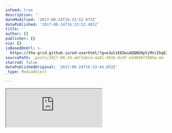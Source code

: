 ```yaml
---
inFeed: true
description: ''
dateModified: '2017-08-24T16:33:52.075Z'
datePublished: '2017-08-24T16:33:52.401Z'
title: ''
author: []
publisher: {}
via: {}
isBasedOnUrl: >-
  https://the-grid.github.io/ed-userhtml/?g=eJwlzEEOwiAQQNG9p5jMniIhqE2Aq5gGMGIoEJiK3l6rq796X3fXYiXozRnkfIwx1TLaFAv_9dERwotCy0ti9K7B4J3WhFbzv7RwAO3jE1xaeje4K-bKlsmXkRnFNTSE6A1KKZW4nG5XoY5SzWKW533ztfYDSpAsGQ
sourcePath: _posts/2017-08-24-abf1ebcd-4a81-463b-8c9f-e34696f5905a.md
starred: false
datePublishedOriginal: '2017-08-24T16:33:44.653Z'
_type: MediaObject

---
```

<iframe src="https://the-grid.github.io/ed-userhtml/?g=eJwlzEEOwiAQQNG9p5jMniIhqE2Aq5gGMGIoEJiK3l6rq796X3fXYiXozRnkfIwx1TLaFAv_9dERwotCy0ti9K7B4J3WhFbzv7RwAO3jE1xaeje4K-bKlsmXkRnFNTSE6A1KKZW4nG5XoY5SzWKW533ztfYDSpAsGQ" height="120" style=""></iframe>